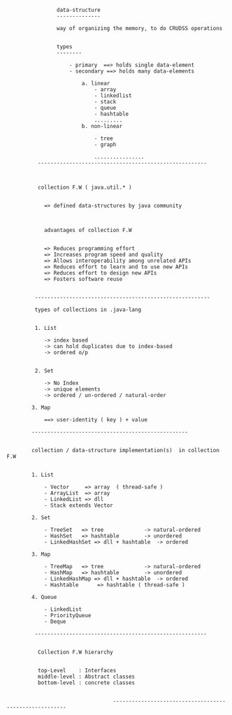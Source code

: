 






					data-structure
					--------------
					
					way of organizing the memory, to do CRUDSS operations
					
					
					types
					--------
					
						- primary  ==> holds single data-element
						- secondary ==> holds many data-elements
						
							a. linear
								- array
								- linkedlist
								- stack
								- queue
								- hashtable
								.........
							b. non-linear
							
								- tree
								- graph
								
					            ................ 			
              ------------------------------------------------------
              
              
              
              collection F.W ( java.util.* )
              
              	
              	=> defined data-structures by java community 
              	
              	
              	
              	advantages of collection F.W
              	
              	
              	=> Reduces programming effort
              	=> Increases program speed and quality
              	=> Allows interoperability among unrelated APIs
              	=> Reduces effort to learn and to use new APIs
              	=> Reduces effort to design new APIs
              	=> Fosters software reuse
              	
              	
             --------------------------------------------------------
             
             types of collections in .java-lang
             
             
             1. List
             
             	-> index based
             	-> can hold duplicates due to index-based
             	-> ordered o/p
             	
             
             2. Set
             
             	-> No Index
             	-> unique elements
             	-> ordered / un-ordered / natural-order
             	
            3. Map
            
            	==> user-identity ( key ) + value
            	
            --------------------------------------------------  	  	
              	
              
            collection / data-structure implementation(s)  in collection F.W
            
            
            1. List
            
                - Vector     => array  ( thread-safe )
            	- ArrayList  => array
            	- LinkedList => dll
            	- Stack extends Vector    
            	
            2. Set
            
            	- TreeSet   => tree             -> natural-ordered
            	- HashSet   => hashtable        -> unordered
            	- LinkedHashSet => dll + hashtable 	-> ordered
           
            3. Map
            
            	- TreeMap   => tree             -> natural-ordered
            	- HashMap   => hashtable        -> unordered
            	- LinkedHashMap => dll + hashtable 	-> ordered
                - Hashtable      => hashtable ( thread-safe ) 
                
            4. Queue
            
            	- LinkedList
            	- PriorityQueue
            	- Deque
           
             ------------------------------------------------------- 	    

              
              Collection F.W hierarchy
              
              
              top-Level    : Interfaces
              middle-level : Abstract classes
              bottom-level : concrete classes
              
              
                        			  -------------------------------------------------------  
              
              
              
                     
                     




	